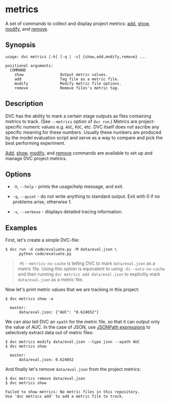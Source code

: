 # metrics

A set of commands to collect and display project metrics:
[add](/doc/command-reference/metrics/add),
[show](/doc/command-reference/metrics/show),
[modify](/doc/command-reference/metrics/modify), and
[remove](/doc/command-reference/metrics/remove).

## Synopsis

```usage
usage: dvc metrics [-h] [-q | -v] {show,add,modify,remove} ...

positional arguments:
  COMMAND
    show                Output metric values.
    add                 Tag file as a metric file.
    modify              Modify metric file options.
    remove              Remove files's metric tag.
```

## Description

DVC has the ability to mark a certain stage <abbr>outputs</abbr> as files
containing metrics to track. (See `--metrics` option of `dvc run`.) Metrics are
project-specific numeric values e.g. `AUC`, `ROC`, etc. DVC itself does not
ascribe any specific meaning for these numbers. Usually these numbers are
produced by the model evaluation script and serve as a way to compare and pick
the best performing experiment.

[Add](/doc/command-reference/metrics/add),
[show](/doc/command-reference/metrics/show),
[modify](/doc/command-reference/metrics/modify), and
[remove](/doc/command-reference/metrics/remove) commands are available to set up
and manage <abbr>DVC project</abbr> metrics.

## Options

- `-h`, `--help` - prints the usage/help message, and exit.

- `-q`, `--quiet` - do not write anything to standard output. Exit with 0 if no
  problems arise, otherwise 1.

- `-v`, `--verbose` - displays detailed tracing information.

## Examples

First, let's create a simple DVC-file:

```dvc
$ dvc run -d code/evaluate.py -M data/eval.json \
      python code/evaluate.py
```

> `-M|--metrics-no-cache` is telling DVC to mark `data/eval.json` as a metric
> file. Using this option is equivalent to using `-O|--outs-no-cache` and then
> running `dvc metrics add data/eval.json` to explicitly mark `data/eval.json`
> as a metric file.

Now let's print metric values that we are tracking in this <abbr>project</abbr>:

```dvc
$ dvc metrics show -a

  master:
      data/eval.json: {"AUC": "0.624652"}
```

We can also tell DVC an `xpath` for the metric file, so that it can output only
the value of AUC. In the case of JSON, use
[JSONPath expressions](https://goessner.net/articles/JsonPath/index.html) to
selectively extract data out of metric files:

```dvc
$ dvc metrics modify data/eval.json --type json --xpath AUC
$ dvc metrics show

  master:
      data/eval.json: 0.624652
```

And finally let's remove `data/eval.json` from the project metrics:

```dvc
$ dvc metrics remove data/eval.json
$ dvc metrics show

Failed to show metrics: No metric files in this repository.
Use 'dvc metrics add' to add a metric file to track.
```
